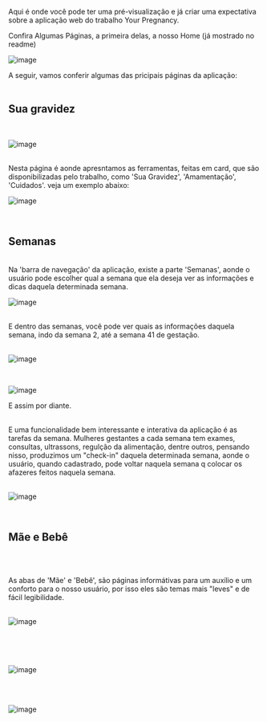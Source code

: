 Aqui é onde você pode ter uma pré-visualização e já criar uma expectativa sobre a aplicação web
do trabalho Your Pregnancy.
<br>

Confira Algumas Páginas, a primeira delas, a nosso Home (já mostrado no readme)
<br>

![image](https://github.com/user-attachments/assets/17ff189b-75e3-4119-b25c-ac55f35db503)


A seguir, vamos conferir algumas das pricipais páginas da aplicação:
<br>
<br>

<h2>Sua gravidez</h2>
<br>

![image](https://github.com/user-attachments/assets/ec528154-1733-4515-9e9c-726fd7e3aeed)


<br>
Nesta página é aonde apresntamos as ferramentas, feitas em card,  que são disponibilizadas pelo trabalho,
como 'Sua Gravidez', 'Amamentação', 'Cuidados'.
veja um exemplo abaixo:
<br>


![image](https://github.com/user-attachments/assets/3cffcfc4-a9d0-4973-94f9-473544911a33)

<br>
<h2>Semanas</h2>
<br>
Na 'barra de navegação' da aplicação, existe a parte 'Semanas', aonde o usuário pode escolher qual a 
semana que ela deseja ver as informações e dicas daquela determinada semana.

<br>

![image](https://github.com/user-attachments/assets/c48d098c-0f06-4e16-8bf0-8a5f1e4d5c0e)


<br>
E dentro das semanas, você pode ver quais as informações daquela semana, indo da semana 2, até a semana
41 de gestação.
<br>
<br>

![image](https://github.com/user-attachments/assets/a65b2234-a253-4b81-bf32-f605215bea7c)

<br>

![image](https://github.com/user-attachments/assets/5cafb106-8ab2-4540-86e8-7565d0e5a7be)


E assim por diante.
<br>

<br>
E uma funcionalidade bem interessante e interativa da aplicação é as tarefas da semana.
Mulheres gestantes a cada semana tem exames, consultas, ultrassons, regulção da alimentação, dentre outros,
pensando nisso, produzimos um "check-in" daquela determinada semana, aonde o usuário, quando cadastrado, pode voltar naquela semana q colocar os afazeres feitos naquela semana.
<br>
<br>

![image](https://github.com/user-attachments/assets/53064fb8-3ec5-43f4-a5b9-4468252c8f42)


<br>
<h2>Mãe e Bebê</h2>
<br>
<br>

As abas de 'Mãe' e 'Bebê', são páginas informátivas para um auxílio e um conforto para o nosso usuário, por isso eles são temas mais "leves" e de fácil legibilidade.
<br>
<br>

![image](https://github.com/user-attachments/assets/4e46df04-eaad-45df-b741-8ed680ba5d49)



<br>
<br>
<br>

![image](https://github.com/user-attachments/assets/90bd9187-22c2-4b75-991d-4660bfaa5883)

<br>
<br>

![image](https://github.com/user-attachments/assets/ed07b2ee-9c82-4bf9-82f5-dc3d98939769)

